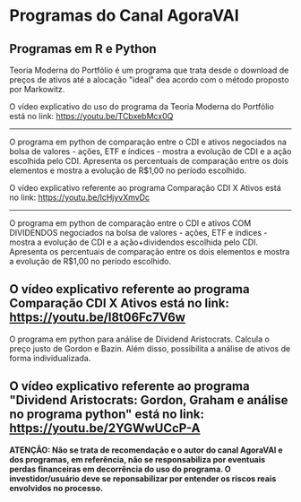 # Programas do Canal AgoraVAI

## Programas em R e Python

Teoria Moderna do Portfólio é um programa que trata desde o download de preços de ativos até a alocação "ideal" dea acordo com o método proposto por Markowitz. 

O vídeo explicativo do uso do programa da Teoria Moderna do Portfólio está no link: https://youtu.be/TCbxebMcx0Q

----------------------------------------------------------------------------------------------------------------------------------------------------------------
O programa em python de comparação entre o CDI e ativos negociados na bolsa de valores - ações, ETF e índices - mostra a evolução de CDI e a ação escolhida pelo CDI. Apresenta os percentuais de comparação entre os dois elementos e mostra a evolução de R$1,00 no período escolhido.

O vídeo explicativo referente ao programa Comparação CDI X Ativos está no link: https://youtu.be/lcHjyvXmvDc

----------------------------------------------------------------------------------------------------------------------------------------------------------------
O programa em python de comparação entre o CDI e ativos COM DIVIDENDOS negociados na bolsa de valores - ações, ETF e índices - mostra a evolução de CDI e a ação+dividendos escolhida pelo CDI. Apresenta os percentuais de comparação entre os dois elementos e mostra a evolução de R$1,00 no período escolhido.

O vídeo explicativo referente ao programa Comparação CDI X Ativos está no link: https://youtu.be/l8t06Fc7V6w
----------------------------------------------------------------------------------------------------------------------------------------------------------------
O programa em python para análise de Dividend Aristocrats. Calcula o preço justo de Gordon e Bazin. Além disso, possibilita a análise de ativos de forma individualizada.

O vídeo explicativo referente ao programa "Dividend Aristocrats: Gordon, Graham e análise no programa python" está no link: https://youtu.be/2YGWwUCcP-A
----------------------------------------------------------------------------------------------------------------------------------------------------------------
**ATENÇÃO: Não se trata de recomendação e o autor do canal AgoraVAI e dos programas, em referência, não se responsabiliza por eventuais perdas financeiras em decorrência do uso do programa. O investidor/usuário deve se reponsabilizar por entender os riscos reais envolvidos no processo.**
